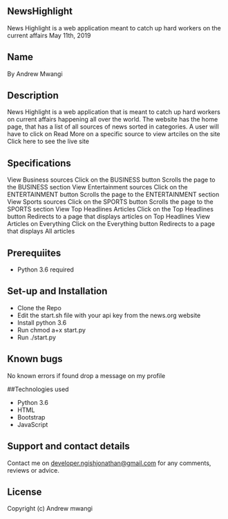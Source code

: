 ## NewsHighlight
News Highlight is a web application meant to catch up hard workers on the current affairs
May 11th, 2019

## Name
By Andrew Mwangi

## Description
News Highlight is a web application that is meant to catch up hard workers on current affairs happening all over the world. The website has the home page, that has a list of all sources of news sorted in categories. A user will have to click on Read More on a specific source to view artciles on the site Click here to see the live site

## Specifications
View Business sources	Click on the BUSINESS button	Scrolls the page to the BUSINESS section
View Entertainment sources	Click on the ENTERTAINMENT button	Scrolls the page to the ENTERTAINMENT section
View Sports sources	Click on the SPORTS button	Scrolls the page to the SPORTS section
View Top Headlines Articles	Click on the Top Headlines button	Redirects to a page that displays articles on Top Headlines
View Articles on Everything	Click on the Everything button	Redirects to a page that displays All articles

## Prerequiites
- Python 3.6 required

## Set-up and Installation
- Clone the Repo
- Edit the start.sh file with your api key from the news.org website
- Install python 3.6
- Run chmod a+x start.py
- Run ./start.py

## Known bugs
No known errors if found drop a message on my profile

##Technologies used
- Python 3.6
- HTML
- Bootstrap
- JavaScript

## Support and contact details
Contact me on developer.ngishjonathan@gmail.com for any comments, reviews or advice.

## License
Copyright (c) Andrew mwangi